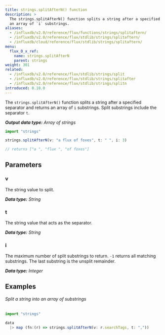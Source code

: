 ```yaml
---
title: strings.splitAfterN() function
description: >
  The strings.splitAfterN() function splits a string after a specified separator and returns
  an array of `i` substrings.
aliases:
  - /influxdb/v2.0/reference/flux/functions/strings/splitaftern/
  - /influxdb/v2.0/reference/flux/stdlib/strings/splitaftern/
  - /influxdb/cloud/reference/flux/stdlib/strings/splitaftern/
menu:
  flux_0_x_ref:
    name: strings.splitAfterN
    parent: strings
weight: 301
related:
  - /influxdb/v2.0/reference/flux/stdlib/strings/split
  - /influxdb/v2.0/reference/flux/stdlib/strings/splitafter
  - /influxdb/v2.0/reference/flux/stdlib/strings/splitn
introduced: 0.18.0
---
```


The `strings.splitAfterN()` function splits a string after a specified separator and returns
an array of `i` substrings.
Split substrings include the separator `t`.

_**Output data type:** Array of strings_

```js
import "strings"

strings.splitAfterN(v: "a flux of foxes", t: " ", i: 3)

// returns ["a ", "flux ", "of foxes"]
```

## Parameters

### v
The string value to split.

_**Data type:** String_

### t
The string value that acts as the separator.

_**Data type:** String_

### i
The maximum number of split substrings to return.
`-1` returns all matching substrings.
The last substring is the unsplit remainder.

_**Data type:** Integer_

## Examples

###### Split a string into an array of substrings
```js
import "strings"

data
  |> map (fn:(r) => strings.splitAfterN(v: r.searchTags, t: ","))
```
